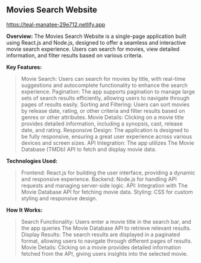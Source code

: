 ## Movies Search Website 

https://teal-manatee-29e712.netlify.app


**Overview:**
The Movies Search Website is a single-page application built using React.js and Node.js, designed to offer a seamless and interactive movie search experience. Users can search for movies, view detailed information, and filter results based on various criteria.

**Key Features:**

> Movie Search:
Users can search for movies by title, with real-time suggestions and autocomplete functionality to enhance the search experience.
Pagination:
The app supports pagination to manage large sets of search results efficiently, allowing users to navigate through pages of results easily.
> Sorting and Filtering:
Users can sort movies by release date, rating, or other criteria and filter results based on genres or other attributes.
> Movie Details:
 Clicking on a movie title provides detailed information, including a synopsis, cast, release date, and rating.
Responsive Design:
The application is designed to be fully responsive, ensuring a great user experience across various devices and screen sizes.
> API Integration:
The app utilizes The Movie Database (TMDb) API to fetch and display movie data.


**Technologies Used:**

> Frontend:
 React.js for building the user interface, providing a dynamic and responsive experience.
> Backend:
Node.js for handling API requests and managing server-side logic.
> API:
Integration with The Movie Database API for fetching movie data.
> Styling:
CSS for custom styling and responsive design.

**How It Works:**

> Search Functionality:
Users enter a movie title in the search bar, and the app queries The Movie Database API to retrieve relevant results.
> Display Results:
The search results are displayed in a paginated format, allowing users to navigate through different pages of results.
> Movie Details:
Clicking on a movie provides detailed information fetched from the API, giving users insights into the selected movie.

